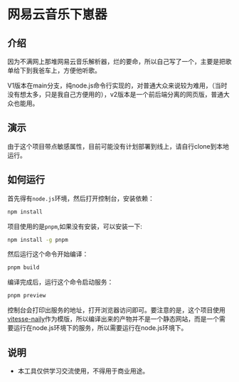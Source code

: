 # 网易云音乐下崽器

## 介绍

因为不满网上那堆网易云音乐解析器，烂的要命，所以自己写了一个，主要是把歌单给下到我爸车上，方便他听歌。

V1版本在main分支，纯node.js命令行实现的，对普通大众来说较为难用，（当时没有想太多，只是我自己方便用的），v2版本是一个前后端分离的网页版，普通大众也能用。

## 演示

由于这个项目带点敏感属性，目前可能没有计划部署到线上，请自行clone到本地运行。

## 如何运行

首先得有`node.js`环境，然后打开控制台，安装依赖：

```bash
npm install
```

项目使用的是`pnpm`,如果没有安装，可以安装一下:

```bash
npm install -g pnpm
```

然后运行这个命令开始编译：

```bash
pnpm build
```

编译完成后，运行这个命令启动服务：

```bash
pnpm preview
```

控制台会打印出服务的地址，打开浏览器访问即可。要注意的是，这个项目使用[vitesse-naily](https://github.com/nailyjs/vitesse-naily)作为模版，所以编译出来的产物并不是一个静态网站，而是一个需要运行在node.js环境下的服务，所以需要运行在node.js环境下。

## 说明

- 本工具仅供学习交流使用，不得用于商业用途。
